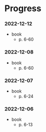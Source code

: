 # Progress

### 2022-12-12
- book
  - p. 6-60

### 2022-12-08
- book
  - p. 6-60

### 2022-12-07
- book
  - p. 6-24

### 2022-12-06
- book
  - p. 6-13